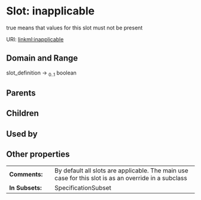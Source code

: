 
# Slot: inapplicable


true means that values for this slot must not be present

URI: [linkml:inapplicable](https://w3id.org/linkml/inapplicable)


## Domain and Range

slot_definition &#8594;  <sub>0..1</sub> boolean

## Parents


## Children


## Used by


## Other properties

|  |  |  |
| --- | --- | --- |
| **Comments:** | | By default all slots are applicable. The main use case for this slot is as an override in a subclass |
| **In Subsets:** | | SpecificationSubset |

